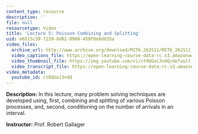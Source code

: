 ```yaml
---
content_type: resource
description: ''
file: null
resourcetype: Video
title: 'Lecture 5: Poisson Combining and Splitting'
uid: e6515c39-7239-8d82-8988-459f8e8dd35a
video_files:
  archive_url: http://www.archive.org/download/MIT6.262S11/MIT6_262S11_lec05_300k.mp4
  video_captions_file: https://open-learning-course-data-rc.s3.amazonaws.com/6-262-discrete-stochastic-processes-spring-2011/5bcf022efefb5fbd8750491aa56eb7ce_ct0QGoi3n4Q.vtt
  video_thumbnail_file: https://img.youtube.com/vi/ct0QGoi3n4Q/default.jpg
  video_transcript_file: https://open-learning-course-data-rc.s3.amazonaws.com/6-262-discrete-stochastic-processes-spring-2011/ecdf61bc480eb9eebbc9024ea7d15091_ct0QGoi3n4Q.pdf
video_metadata:
  youtube_id: ct0QGoi3n4Q
---
```


**Description:** In this lecture, many problem solving techniques are developed using, first, combining and splitting of various Poisson processes, and, second, conditioning on the number of arrivals in an interval.

**Instructor:** Prof. Robert Gallager